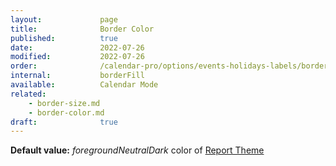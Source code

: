 ```yaml
---
layout:             page
title:              Border Color
published:          true
date:               2022-07-26
modified:           2022-07-26
order:              /calendar-pro/options/events-holidays-labels/border-color
internal:           borderFill
available:          Calendar Mode
related:
    - border-size.md
    - border-color.md
draft:              true
---
```

**Default value:** *foregroundNeutralDark* color of [Report Theme](../../features/themes.md)
